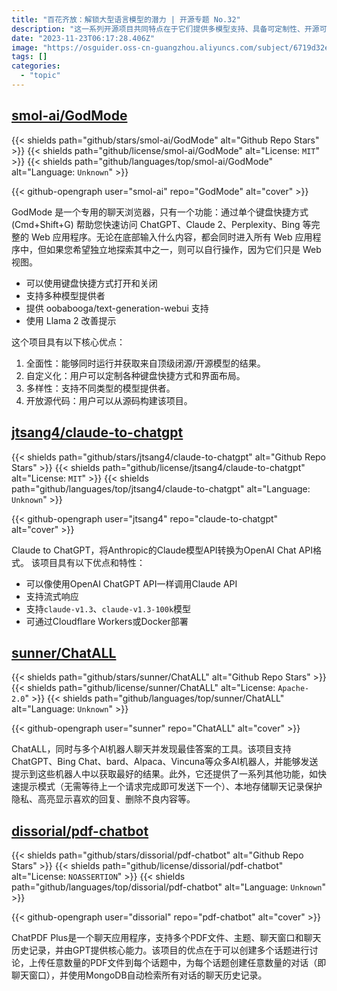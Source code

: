 ```yaml
---
title: "百花齐放：解锁大型语言模型的潜力 | 开源专题 No.32"
description: "这一系列开源项目共同特点在于它们提供多模型支持、具备可定制性、开源可自由修改、并且提供多功能性，为用户提供了灵活、强大的AI聊天和模型访问工具，为AI交互和实验提供了广泛的选择和创新机会。"
date: "2023-11-23T06:17:28.406Z"
image: "https://osguider.oss-cn-guangzhou.aliyuncs.com/subject/6719d32e60954a4e2ced8d2a65a77f03.png"
tags: []
categories:
  - "topic"
---
```


## [smol-ai/GodMode](https://github.com/smol-ai/GodMode)

{{< shields path="github/stars/smol-ai/GodMode" alt="Github Repo Stars" >}} {{< shields path="github/license/smol-ai/GodMode" alt="License: `MIT`" >}} {{< shields path="github/languages/top/smol-ai/GodMode" alt="Language: `Unknown`" >}}

{{< github-opengraph user="smol-ai" repo="GodMode" alt="cover" >}}

GodMode 是一个专用的聊天浏览器，只有一个功能：通过单个键盘快捷方式 (Cmd+Shift+G) 帮助您快速访问 ChatGPT、Claude 2、Perplexity、Bing 等完整的 Web 应用程序。无论在底部输入什么内容，都会同时进入所有 Web 应用程序中，但如果您希望独立地探索其中之一，则可以自行操作，因为它们只是 Web 视图。

- 可以使用键盘快捷方式打开和关闭
- 支持多种模型提供者
- 提供 oobabooga/text-generation-webui 支持
- 使用 Llama 2 改善提示

这个项目具有以下核心优点：

1. 全面性：能够同时运行并获取来自顶级闭源/开源模型的结果。
2. 自定义化：用户可以定制各种键盘快捷方式和界面布局。
3. 多样性：支持不同类型的模型提供者。
4. 开放源代码：用户可以从源码构建该项目。
  
## [jtsang4/claude-to-chatgpt](https://github.com/jtsang4/claude-to-chatgpt)

{{< shields path="github/stars/jtsang4/claude-to-chatgpt" alt="Github Repo Stars" >}} {{< shields path="github/license/jtsang4/claude-to-chatgpt" alt="License: `MIT`" >}} {{< shields path="github/languages/top/jtsang4/claude-to-chatgpt" alt="Language: `Unknown`" >}}

{{< github-opengraph user="jtsang4" repo="claude-to-chatgpt" alt="cover" >}}

Claude to ChatGPT，将Anthropic的Claude模型API转换为OpenAI Chat API格式。
该项目具有以下优点和特性：

- 可以像使用OpenAI ChatGPT API一样调用Claude API
- 支持流式响应
- 支持`claude-v1.3`、`claude-v1.3-100k`模型
- 可通过Cloudflare Workers或Docker部署
  
## [sunner/ChatALL](https://github.com/sunner/ChatALL)

{{< shields path="github/stars/sunner/ChatALL" alt="Github Repo Stars" >}} {{< shields path="github/license/sunner/ChatALL" alt="License: `Apache-2.0`" >}} {{< shields path="github/languages/top/sunner/ChatALL" alt="Language: `Unknown`" >}}

{{< github-opengraph user="sunner" repo="ChatALL" alt="cover" >}}

ChatALL，同时与多个AI机器人聊天并发现最佳答案的工具。该项目支持 ChatGPT、Bing Chat、bard、Alpaca、Vincuna等众多AI机器人，并能够发送提示到这些机器人中以获取最好的结果。此外，它还提供了一系列其他功能，如快速提示模式（无需等待上一个请求完成即可发送下一个）、本地存储聊天记录保护隐私、高亮显示喜欢的回复、删除不良内容等。
  
## [dissorial/pdf-chatbot](https://github.com/dissorial/pdf-chatbot)

{{< shields path="github/stars/dissorial/pdf-chatbot" alt="Github Repo Stars" >}} {{< shields path="github/license/dissorial/pdf-chatbot" alt="License: `NOASSERTION`" >}} {{< shields path="github/languages/top/dissorial/pdf-chatbot" alt="Language: `Unknown`" >}}

{{< github-opengraph user="dissorial" repo="pdf-chatbot" alt="cover" >}}

ChatPDF Plus是一个聊天应用程序，支持多个PDF文件、主题、聊天窗口和聊天历史记录，并由GPT提供核心能力。该项目的优点在于可以创建多个话题进行讨论，上传任意数量的PDF文件到每个话题中，为每个话题创建任意数量的对话（即聊天窗口），并使用MongoDB自动检索所有对话的聊天历史记录。
  